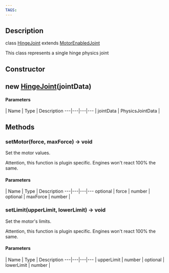 ```yaml
---
TAGS:
---
```

## Description

class [HingeJoint](/classes/2.4/HingeJoint) extends [MotorEnabledJoint](/classes/2.4/MotorEnabledJoint)

This class represents a single hinge physics joint

## Constructor

## new [HingeJoint](/classes/2.4/HingeJoint)(jointData)



#### Parameters
 | Name | Type | Description
---|---|---|---
 | jointData | PhysicsJointData | 

## Methods

### setMotor(force, maxForce) &rarr; void

Set the motor values.

Attention, this function is plugin specific. Engines won't react 100% the same.

#### Parameters
 | Name | Type | Description
---|---|---|---
optional | force | number | 
optional | maxForce | number | 
### setLimit(upperLimit, lowerLimit) &rarr; void

Set the motor's limits.

Attention, this function is plugin specific. Engines won't react 100% the same.

#### Parameters
 | Name | Type | Description
---|---|---|---
 | upperLimit | number | 
optional | lowerLimit | number | 
